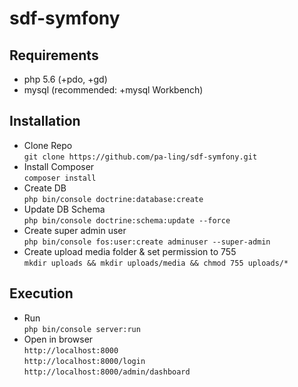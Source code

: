 sdf-symfony
=====

## Requirements ## 
* php 5.6 (+pdo, +gd)
* mysql (recommended: +mysql Workbench)

## Installation ##
- Clone Repo</br>
  `git clone https://github.com/pa-ling/sdf-symfony.git`
- Install Composer</br>
  `composer install` 
- Create DB</br>
  `php bin/console doctrine:database:create` 
- Update DB Schema</br>
  `php bin/console doctrine:schema:update --force`
- Create super admin user</br>
  `php bin/console fos:user:create adminuser --super-admin`
- Create upload media folder & set permission to 755</br>
  `mkdir uploads && mkdir uploads/media && chmod 755 uploads/*`

## Execution ##
- Run </br>
  `php bin/console server:run` 
- Open in browser</br>
  `http://localhost:8000`</br>
  `http://localhost:8000/login`</br>
  `http://localhost:8000/admin/dashboard`

